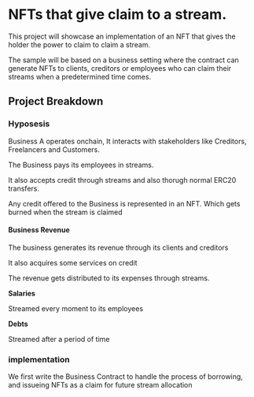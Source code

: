 # **NFTs that give claim to a stream**.

This project will showcase an implementation of an NFT that gives the holder the power to claim
to claim a stream.

The sample will be based on a business setting where the contract can generate NFTs to clients, creditors or employees who can claim
their streams when a predetermined time comes.

## Project Breakdown

### Hyposesis

Business A operates onchain, It interacts with stakeholders like Creditors, Freelancers and Customers.

The Business pays its employees in streams.

It also accepts credit through streams and also thorugh normal ERC20 transfers.

Any credit offered to the Business is represented in an NFT. Which gets burned when the stream is claimed

#### Business Revenue

The business generates its revenue through its clients and creditors

It also acquires some services on credit

The revenue gets distributed to its expenses through streams.

**Salaries**

Streamed every moment to its employees

**Debts**

Streamed after a period of time

### implementation

We first write the Business Contract to handle the process of borrowing, and issueing NFTs as a claim for future stream allocation
